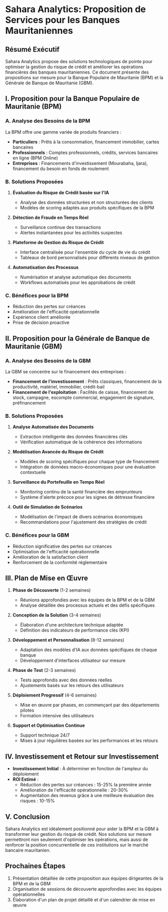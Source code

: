# Sahara Analytics: Proposition de Services pour les Banques Mauritaniennes

## Résumé Exécutif

Sahara Analytics propose des solutions technologiques de pointe pour optimiser la gestion du risque de crédit et améliorer les opérations financières des banques mauritaniennes. Ce document présente des propositions sur mesure pour la Banque Populaire de Mauritanie (BPM) et la Générale de Banque de Mauritanie (GBM).

## I. Proposition pour la Banque Populaire de Mauritanie (BPM)

### A. Analyse des Besoins de la BPM

La BPM offre une gamme variée de produits financiers :
- **Particuliers** : Prêts à la consommation, financement immobilier, cartes bancaires
- **Professionnels** : Comptes professionnels, crédits, services bancaires en ligne (BPM Online)
- **Entreprises** : Financements d'investissement (Mourabaha, Ijara), financement du besoin en fonds de roulement

### B. Solutions Proposées

1. **Évaluation du Risque de Crédit basée sur l'IA**
   - Analyse des données structurées et non structurées des clients
   - Modèles de scoring adaptés aux produits spécifiques de la BPM

2. **Détection de Fraude en Temps Réel**
   - Surveillance continue des transactions
   - Alertes instantanées pour les activités suspectes

3. **Plateforme de Gestion du Risque de Crédit**
   - Interface centralisée pour l'ensemble du cycle de vie du crédit
   - Tableaux de bord personnalisés pour différents niveaux de gestion

4. **Automatisation des Processus**
   - Numérisation et analyse automatique des documents
   - Workflows automatisés pour les approbations de crédit

### C. Bénéfices pour la BPM

- Réduction des pertes sur créances
- Amélioration de l'efficacité opérationnelle
- Expérience client améliorée
- Prise de décision proactive

## II. Proposition pour la Générale de Banque de Mauritanie (GBM)

### A. Analyse des Besoins de la GBM

La GBM se concentre sur le financement des entreprises :
- **Financement de l'investissement** : Prêts classiques, financement de la productivité, matériel, immobilier, crédit-bail
- **Financement de l'exploitation** : Facilités de caisse, financement de stock, campagne, escompte commercial, engagement de signature, préfinancement

### B. Solutions Proposées

1. **Analyse Automatisée des Documents**
   - Extraction intelligente des données financières clés
   - Vérification automatique de la cohérence des informations

2. **Modélisation Avancée du Risque de Crédit**
   - Modèles de scoring spécifiques pour chaque type de financement
   - Intégration de données macro-économiques pour une évaluation contextuelle

3. **Surveillance du Portefeuille en Temps Réel**
   - Monitoring continu de la santé financière des emprunteurs
   - Système d'alerte précoce pour les signes de détresse financière

4. **Outil de Simulation de Scénarios**
   - Modélisation de l'impact de divers scénarios économiques
   - Recommandations pour l'ajustement des stratégies de crédit

### C. Bénéfices pour la GBM

- Réduction significative des pertes sur créances
- Optimisation de l'efficacité opérationnelle
- Amélioration de la satisfaction client
- Renforcement de la conformité réglementaire

## III. Plan de Mise en Œuvre

1. **Phase de Découverte** (1-2 semaines)
   - Réunions approfondies avec les équipes de la BPM et de la GBM
   - Analyse détaillée des processus actuels et des défis spécifiques

2. **Conception de la Solution** (3-4 semaines)
   - Élaboration d'une architecture technique adaptée
   - Définition des indicateurs de performance clés (KPI)

3. **Développement et Personnalisation** (8-12 semaines)
   - Adaptation des modèles d'IA aux données spécifiques de chaque banque
   - Développement d'interfaces utilisateur sur mesure

4. **Phase de Test** (2-3 semaines)
   - Tests approfondis avec des données réelles
   - Ajustements basés sur les retours des utilisateurs

5. **Déploiement Progressif** (4-6 semaines)
   - Mise en œuvre par phases, en commençant par des départements pilotes
   - Formation intensive des utilisateurs

6. **Support et Optimisation Continue**
   - Support technique 24/7
   - Mises à jour régulières basées sur les performances et les retours

## IV. Investissement et Retour sur Investissement

- **Investissement Initial** : À déterminer en fonction de l'ampleur du déploiement
- **ROI Estimé** : 
  - Réduction des pertes sur créances : 15-25% la première année
  - Amélioration de l'efficacité opérationnelle : 20-30%
  - Augmentation des revenus grâce à une meilleure évaluation des risques : 10-15%

## V. Conclusion

Sahara Analytics est idéalement positionné pour aider la BPM et la GBM à transformer leur gestion du risque de crédit. Nos solutions sur mesure permettront non seulement d'optimiser les opérations, mais aussi de renforcer la position concurrentielle de ces institutions sur le marché bancaire mauritanien.

## Prochaines Étapes

1. Présentation détaillée de cette proposition aux équipes dirigeantes de la BPM et de la GBM
2. Organisation de sessions de découverte approfondies avec les équipes opérationnelles
3. Élaboration d'un plan de projet détaillé et d'un calendrier de mise en œuvre